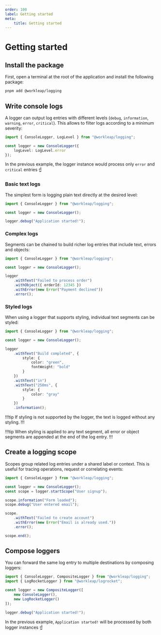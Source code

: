 ```yaml
---
order: 100
label: Getting started
meta:
    title: Getting started
---
```


# Getting started

## Install the package

First, open a terminal at the root of the application and install the following package:

```bash
pnpm add @workleap/logging
```

## Write console logs

A logger can output log entries with different levels (`debug`, `information`, `warning`, `error`, `critical`). This allows to filter logs according to a minimum severity:

```ts !#4
import { ConsoleLogger, LogLevel } from "@workleap/logging";

const logger = new ConsoleLogger({
    logLevel: LogLevel.error
});
```

In the previous example, the logger instance would process only `error` and `critical` entries :point_up:

### Basic text logs

The simplest form is logging plain text directly at the desired level:

```ts !#5
import { ConsoleLogger } from "@workleap/logging";

const logger = new ConsoleLogger();

logger.debug("Application started!");
```

### Complex logs

Segments can be chained to build richer log entries that include text, errors and objects:

```ts
import { ConsoleLogger } from "@workleap/logging";

const logger = new ConsoleLogger();

logger
    .withText("Failed to process order")
    .withObject({ orderId: 12345 })
    .withError(new Error("Payment declined"))
    .error();
```

### Styled logs

When using a logger that supports styling, individual text segments can be styled:

```ts
import { ConsoleLogger } from "@workleap/logging";

const logger = new ConsoleLogger();

logger
    .withText("Build completed", {
        style: {
            color: "green",
            fontWeight: "bold"
        }
    })
    .withText("in")
    .withText("250ms", { 
        style: {
            color: "gray"
        } 
    })
    .information();
```

!!!tip
If styling is not supported by the logger, the text is logged without any styling.
!!!

!!!tip
When styling is applied to any text segment, all error or object segments are appended at the end of the log entry.
!!!

## Create a logging scope

Scopes group related log entries under a shared label or context. This is useful for tracing operations, request or correlating events:

```ts
import { ConsoleLogger } from "@workleap/logging";

const logger = new ConsoleLogger();
const scope = logger.startScope("User signup");

scope.information("Form loaded");
scope.debug("User entered email");

scope.
    .withText("Failed to create account")
    .withError(new Error("Email is already used."))
    .error();

scope.end();
```

## Compose loggers

You can forward the same log entry to multiple destinations by composing loggers:

```ts
import { ConsoleLogger, CompositeLogger } from "@workleap/logging";
import { LogRocketLogger } from "@workleap/logrocket";

const logger = new CompositeLogger([
    new ConsoleLogger(),
    new LogRocketLogger()
]);

logger.debug("Application started!");
```

In the previous example, `Application started!` will be processed by both logger instances :point_up:







